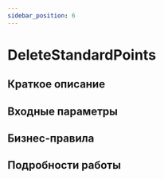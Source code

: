 ```yaml
---
sidebar_position: 6
---
```


# DeleteStandardPoints

## Краткое описание

## Входные параметры

## Бизнес-правила

## Подробности работы